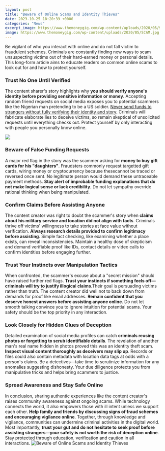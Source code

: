```yaml
---
layout: post
title: "Beware of Online Scams and Identity Thieves"
date: 2023-10-25 18:20:39 +0000
categories: "News"
excerpt_image: https://www.themoneygig.com/wp-content/uploads/2020/05/SCAM.jpg
image: https://www.themoneygig.com/wp-content/uploads/2020/05/SCAM.jpg
---
```


Be vigilant of who you interact with online and do not fall victim to fraudulent schemes. Criminals are constantly finding new ways to scam unsuspecting victims out of their hard-earned money or personal details. This long-form article aims to educate readers on common online scams to look out for and how to protect yourself.
### Trust No One Until Verified 
The content sharer's story highlights why **you should verify anyone's identity before providing sensitive information or money**. Accepting random friend requests on social media exposes you to potential scammers like the Nigerian man pretending to be a US soldier. [Never send funds to strangers without fully verifying their identity and story](https://northtimes.github.io/2024-01-05-u5916-u56fd/). Criminals will fabricate elaborate lies to deceive victims, so remain skeptical of unsolicited requests until everything checks out. Protect yourself by only interacting with people you personally know online.

![](https://isss.emory.edu/images/beware-of-scams.png)
### Beware of False Funding Requests 
A major red flag in the story was the scammer asking for **money to buy gift cards for his "daughters"**. Fraudsters commonly request targetted gift cards, wiring money or cryptocurrency because thesecannot be traced or reversed once sent. No legitimate person would demand these untraceable payment methods. **Stay alert of improbable funding explanations that do not make logical sense or lack credibility**. Do not let sympathy override rational thinking when being manipulated.
### Confirm Claims Before Assisting Anyone
The content creator was right to doubt the scammer's story when **claims about his military service and location did not align with facts**. Criminals thrive off victims' willingness to take stories at face value without verification. **Always research details provided to confirm legitimacy before assisting**. Simple fact checking, like examining whether a place exists, can reveal inconsistencies. Maintain a healthy dose of skepticism and demand verifiable proof like IDs, contact details or video calls to confirm identities before engaging further. 
### Trust Your Instincts over Manipulation Tactics  
When confronted, the scammer's excuse about a "secret mission" should have raised further red flags. **Trust your instincts if something feels off—criminals will try to justify illogical claims**.Their goal is persuading victims rather than truth. The content creator did well not to back down from demands for proof like email addresses. **Remain confident that you deserve honest answers before assisting anyone online**. Do not let smooth talking convince you to ignore intuition for potential scams. Your safety should be the top priority in any interaction.
### Look Closely for Hidden Clues of Deception
Detailed examination of social media profiles can catch **criminals reusing photos or forgetting to scrub identifiable details**. The revelation of another man's real name hidden in photos proved this was an identity theft scam. **Inspect visual content thoroughly as deceivers may slip up**. Records or files could also contain metadata with location data tags at odds with a person's claims. Be a detectives—take time to scrutinize information for any anomalies suggesting dishonesty. Your due diligence protects you from manipulative tricks and helps bring scammers to justice.
### Spread Awareness and Stay Safe Online
In conclusion, sharing authentic experiences like the content creator's raises community awareness against ongoing scams. While technology connects the world, it also empowers those with ill intent unless we support each other. **Help family and friends by discussing signs of fraud schemes and encouraging vigilance online**. Together, through knowledge and vigilance, communities can undermine criminal activities in the digital world. Most importantly, **trust your gut and do not hesitate to seek proof before assisting strangers—your safety is not worth the risk of deception online**. Stay protected through education, verification and caution in all interactions.
![Beware of Online Scams and Identity Thieves](https://www.themoneygig.com/wp-content/uploads/2020/05/SCAM.jpg)